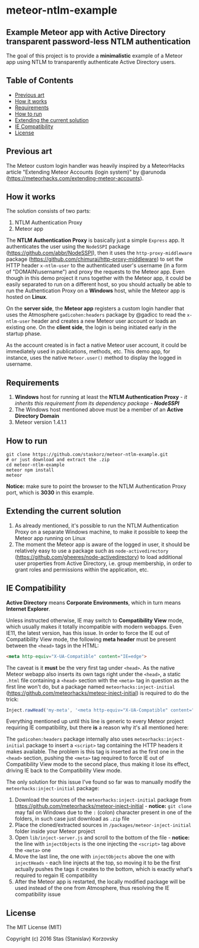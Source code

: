 # meteor-ntlm-example

## Example Meteor app with Active Directory transparent password-less NTLM authentication

The goal of this project is to provide a **minimalistic** example of a Meteor app
using NTLM to transparently authenticate Active Directory users.


## Table of Contents

<!-- MarkdownTOC autolink=true bracket=round depth=3 -->

- [Previous art](#previous-art)
- [How it works](#how-it-works)
- [Requirements](#requirements)
- [How to run](#how-to-run)
- [Extending the current solution](#extending-the-current-solution)
- [IE Compatibility](#ie-compatibility)
- [License](#license)

<!-- /MarkdownTOC -->


## Previous art

The Meteor custom login handler was heavily inspired by a MeteorHacks article
"Extending Meteor Accounts (login system)" by @arunoda
(https://meteorhacks.com/extending-meteor-accounts). 


## How it works

The solution consists of two parts:

1. NTLM Authentication Proxy
1. Meteor app

The **NTLM Authentication Proxy** is basically just a simple `Express` app.
It authenticates the user using the `NodeSSPI` package
(https://github.com/abbr/NodeSSPI), then it uses the `http-proxy-middleware` package
(https://github.com/chimurai/http-proxy-middleware) to set the HTTP header `x-ntlm-user`
to the authenticated user's username (in a form of "DOMAIN\username")
and proxy the requests to the Meteor app. Even though in this demo project it runs
together with the Meteor app, it could be easily separated to run on a different host,
so you should actually be able to run the Authentication Proxy on a **Windows** host,
while the Meteor app is hosted on **Linux**.

On the **server side**, the **Meteor app** registers a custom login handler that uses the
Atmosphere `gadicohen:headers` package by @gadicc
to read the `x-ntlm-user` header and creates a new Meteor user account or loads an
existing one. On the **client side**, the login is being initiated early in the startup
phase.

As the account created is in fact a native Meteor user account, it could be immediately
used in publications, methods, etc. This demo app, for instance, uses the native
`Meteor.user()` method to display the logged in username.


## Requirements

1. **Windows** host for running at least the **NTLM Authentication Proxy** - 
*it inherits this requirement from its dependency package* - ***NodeSSPI***
1. The Windows host mentioned above must be a member of an **Active Directory Domain**
1. Meteor version 1.4.1.1


## How to run

```
git clone https://github.com/staskorz/meteor-ntlm-example.git
# or just download and extract the .zip
cd meteor-ntlm-example
meteor npm install
meteor
```

**Notice:** make sure to point the browser to the NTLM Authentication Proxy port,
which is **3030** in this example.


## Extending the current solution

1. As already mentioned, it's possible to run the NTLM Authentication Proxy on a
separate Windows machine, to make it possible to keep the Meteor app running on Linux
1. The moment the Meteor app is aware of the logged in user, it should be relatively
easy to use a package such as `node-activedirectory`
(https://github.com/gheeres/node-activedirectory) to load additional user properties
from Active Directory, i.e. group membership, in order to grant roles and permissions
within the application, etc.


## IE Compatibility

**Active Directory** means **Corporate Environments**, which in turn means
**Internet Explorer**.

Unless instructed otherwise, IE may switch to **Compatibility View** mode, which usually
makes it totally incompatible with modern webapps. Even IE11, the latest version,
has this issue. In order to force the IE out of Compatibility View mode, the following
**meta header** must be present between the `<head>` tags in the HTML:

```html
<meta http-equiv="X-UA-Compatible" content="IE=edge">
```

The caveat is it **must** be the very first tag under `<head>`. As the native Meteor
webapp also inserts its own tags right under the `<head>`, a static `.html` file
containing a `<head>` section with the `<meta>` tag in question as the first line
won't do, but a package named `meteorhacks:inject-initial`
(https://github.com/meteorhacks/meteor-inject-initial) is required to do the trick:

```js
Inject.rawHead('my-meta', '<meta http-equiv="X-UA-Compatible" content="IE=edge">')
```

Everything mentioned up until this line is generic to every Meteor project requiring
IE compatibility, but there **is** a reason why it's all mentioned here:

The `gadicohen:headers` package internally also uses `meteorhacks:inject-initial`
package to insert a `<script>` tag containing the HTTP headers it makes available.
The problem is this tag is inserted as the first one in the `<head>` section,
pushing the `<meta>` tag required to force IE out of Compatibility View mode to the
second place, thus making it lose its effect, driving IE back to the Compatibility View
mode.

The only solution for this issue I've found so far was to manually modify the
`meteorhacks:inject-initial` package:

1. Download the sources of the `meteorhacks:inject-initial` package from
https://github.com/meteorhacks/meteor-inject-initial - **notice:** `git clone` may
fail on Windows due to the `:` (colon) character present in one of the folders,
in such case just download as `.zip`  file
1. Place the cloned/extracted sources in `/packages/meteor-inject-initial` folder
inside your Meteor project
1. Open `lib/inject-server.js` and scroll to the bottom of the file - **notice:** the line with `injectObjects` is the one injecting the `<script>` tag above
the `<meta>` one
1. Move the last line, the one with `injectObjects` above the one with `injectHeads` -
each line injects at the top, so moving it to be the first actually pushes the tags
it creates to the bottom, which is exactly what's required to regain IE compatibility
1. After the Meteor app is restarted, the locally modified package will be used
instead of the one from Atmosphere, thus resolving the IE compatibility issue


## License

The MIT License (MIT)

Copyright (c) 2016 Stas (Stanislav) Korzovsky

